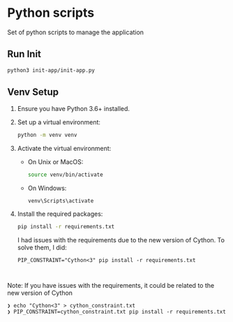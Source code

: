 # Python scripts

Set of python scripts to manage the application

## Run Init

```bash
python3 init-app/init-app.py
```

## Venv Setup

1. Ensure you have Python 3.6+ installed.

2. Set up a virtual environment:
   ```bash
   python -m venv venv
   ```

3. Activate the virtual environment:
   - On Unix or MacOS:
     ```bash
     source venv/bin/activate
     ```
   - On Windows:
     ```
     venv\Scripts\activate
     ```

4. Install the required packages:
   ```bash
   pip install -r requirements.txt
   ```
   I had issues with the requirements due to the new version of Cython. To solve them, I did:
   ```
   PIP_CONSTRAINT="Cython<3" pip install -r requirements.txt

   

Note:
If you have issues with the requirements, it could be related to the new version of Cython

```
❯ echo "Cython<3" > cython_constraint.txt
❯ PIP_CONSTRAINT=cython_constraint.txt pip install -r requirements.txt
```